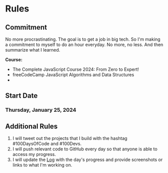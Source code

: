 # Rules

## Commitment

No more procrastinating. The goal is to get a job in big tech. So I'm making a commitment to myself to do an hour everyday. No more, no less. And then summarize what I learned.

**Course:**

- The Complete JavaScript Course 2024: From Zero to Expert!
- freeCodeCamp JavaScript Algorithms and Data Structures
-

## Start Date

### Thursday, January 25, 2024

## Additional Rules

1. I will tweet out the projects that I build with the hashtag #100DaysOfCode and #100Devs.
2. I will push relevant code to GitHub every day so that anyone is able to access my progress.
3. I will update the [Log](log.md) with the day's progress and provide screenshots or links to what I'm working on.
